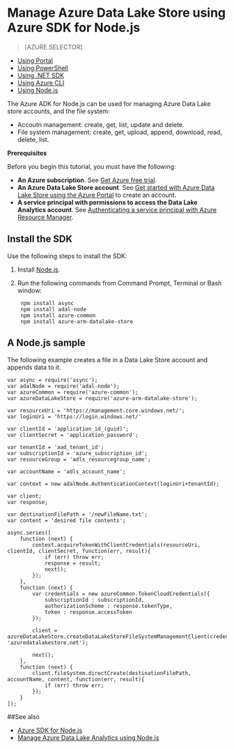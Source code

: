 <properties 
   pageTitle="Manage Azure Data Lake Stores using Azure SDK for Node.js | Azure" 
   description="Learn how to manage Data Lake Store accounts, and the file system." 
   services="data-lake-store" 
   documentationCenter="" 
   authors="mumian" 
   manager="paulettm" 
   editor="cgronlun"/>
 
<tags
   ms.service="data-lake-store"
   ms.devlang="na"
   ms.topic="article"
   ms.tgt_pltfrm="na"
   ms.workload="big-data" 
   ms.date="12/11/2015"
   ms.author="jgao"/>

# Manage Azure Data Lake Store using Azure SDK for Node.js

> [AZURE.SELECTOR]
- [Using Portal](data-lake-store-get-started-portal.md)
- [Using PowerShell](data-lake-store-get-started-powershell.md)
- [Using .NET SDK](data-lake-store-get-started-net-sdk.md)
- [Using Azure CLI](data-lake-store-get-started-cli.md)
- [Using Node.js](data-lake-store-manage-use-nodejs.md)


The Azure ADK for Node.js can be used for managing Azure Data Lake store accounts, and the file system:

- Accoutn management: create, get, list, update and delete.
- File system management: create, get, upload, append, download, read, delete, list.

**Prerequisites**

Before you begin this tutorial, you must have the following:

- **An Azure subscription**. See [Get Azure free trial](https://azure.microsoft.com/pricing/free-trial/).
- **An Azure Data Lake Store account**. See [Get started with Azure Data Lake Store using the Azure Portal](data-lake-store-get-started-portal.md) to create an account.
- **A service principal with permissions to access the Data Lake Analytics account**. See [Authenticating a service principal with Azure Resource Manager](resource-group-authenticate-service-principal.md).

## Install the SDK

Use the following steps to install the SDK:

1. Install [Node.js](https://nodejs.org/).
2. Run the following commands from Command Prompt, Terminal or Bash window:

		npm install async
		npm install adal-node
		npm install azure-common
		npm install azure-arm-datalake-store
	
## A Node.js sample

The following example creates a file in a Data Lake Store account and appends data to it.

	var async = require('async');
	var adalNode = require('adal-node');
	var azureCommon = require('azure-common');
	var azureDataLakeStore = require('azure-arm-datalake-store');
	
	var resourceUri = 'https://management.core.windows.net/';
	var loginUri = 'https://login.windows.net/'
	
	var clientId = 'application_id_(guid)';
	var clientSecret = 'application_password';
	
	var tenantId = 'aad_tenant_id';
	var subscriptionId = 'azure_subscription_id';
	var resourceGroup = 'adls_resourcegroup_name';
	
	var accountName = 'adls_account_name';
	
	var context = new adalNode.AuthenticationContext(loginUri+tenantId);
	
	var client;
	var response;
	
	var destinationFilePath = '/newFileName.txt';
	var content = 'desired file contents';
	
	async.series([
		function (next) {
			context.acquireTokenWithClientCredentials(resourceUri, clientId, clientSecret, function(err, result){
				if (err) throw err;
				response = result;
				next();
			});
		},
		function (next) {
			var credentials = new azureCommon.TokenCloudCredentials({
				subscriptionId : subscriptionId,
				authorizationScheme : response.tokenType,
				token : response.accessToken
			});
		
			client = azureDataLakeStore.createDataLakeStoreFileSystemManagementClient(credentials, 'azuredatalakestore.net');
	
			next();
		},
		function (next) {
			client.fileSystem.directCreate(destinationFilePath, accountName, content, function(err, result){
				if (err) throw err;
			});
		}
	]);


##See also 

- [Azure SDK for Node.js](http://azure.github.io/azure-sdk-for-node/)
- [Manage Azure Data Lake Analytics using Node.js](data-lake-analytics-use-nodejs.md)


